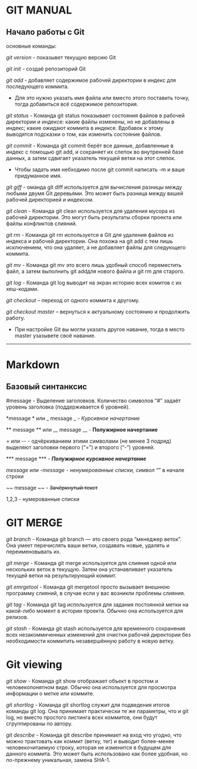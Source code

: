 # **GIT MANUAL**
## Начало работы с Git
основные команды:

*git version* - показывет текущую версию Git

*git init* - создаё репозиторий Git

*git add* - добавляет содержимое рабочей директории в индекс для последующего коммита.

* Для это нужно указать имя файла или вместо этого поставить точку, тогда добавиться всё содержимое репозитория.

*git status* - Команда git status показывает состояния файлов в рабочей директории и индексе: какие файлы изменены, но не добавлены в индекс; какие ожидают коммита в индексе. Вдобавок к этому выводятся подсказки о том, как изменить состояние файлов.

*git commit* - Команда git commit берёт все данные, добавленные в индекс с помощью git add, и сохраняет их слепок во внутренней базе данных, а затем сдвигает указатель текущей ветки на этот слепок.

*  Чтобы задать имя небходимо после git commit написать -m и ваше придуманное имя.

*git giff* - оманда git diff используется для вычисления разницы между любыми двумя Git деревьями. Это может быть разница между вашей рабочей директорией и индексом.

*git clean* - Команда git clean используется для удаления мусора из рабочей директории. Это могут быть результаты сборки проекта или файлы конфликтов слияний.

*git rm* - Команда git rm используется в Git для удаления файлов из индекса и рабочей директории. Она похожа на git add с тем лишь исключением, что она удаляет, а не добавляет файлы для следующего коммита.

*git mv* - Команда git mv это всего лишь удобный способ переместить файл, а затем выполнить git addдля нового файла и git rm для старого.

*git log* - Команда git log выводит на экран историю всех комитов с их хеш-кодами.

*git checkout* – переход от одного коммита к другому.

*git checkout master* – вернуться к актуальному состоянию и продолжить работу.

* При настройке Git вы могли указать другое навание, тогда в место master узазывете своё навание.
---

# Markdown
## Базовый синтанксис 
#message - Выделение заголовков. Количество символов “#” задаёт уровень заголовка  (поддерживается 6 уровней).  

*message * или _ message _  - *Курсивное начертание*

** message ** или __ message __ - **Полужирное начертание**

= или -- - одчёркиванием этими символами (не менее 3 подряд) выделяют заголовки  первого (“=”) и второго (“-”) уровней.

*** message *** - ***Полужирное курсивное начертание*** 

*message или -message - ненумерованные списки, символ “*” в начале строки

~~ message ~~ - ~~Зачёркнутый текст~~

1,2,3 - нумерованные списки 

# GIT MERGE

*git branch* - Команда git branch — это своего рода “менеджер веток”. Она умеет перечислять ваши ветки, создавать новые, удалять и переименовывать их.

*git merge* - Команда git merge используется для слияния одной или нескольких веток в текущую. Затем она устанавливает указатель текущей ветки на результирующий коммит.

*git emrgetool* - Команда git mergetool просто вызывает внешнюю программу слияний, в случае если у вас возникли проблемы слияния.

*git tag* - Команда git tag используется для задания постоянной метки на какой-либо момент в истории проекта. Обычно она используется для релизов.

*git stash* - Команда git stash используется для временного сохранения всех незакоммиченных изменений для очистки рабочей директории без необходимости коммитить незавершённую работу в новую ветку.

# Git viewing
*git show* - Команда git show отображает объект в простом и человекопонятном виде. Обычно она используется для просмотра информации о метке или коммите.

*git shortlog* - Команда git shortlog служит для подведения итогов команды git log. Она принимает практически те же параметры, что и git log, но вместо простого листинга всех коммитов, они будут сгруппированы по автору.

*git describe* - Команда git describe принимает на вход что угодно, что можно трактовать как коммит (ветку, тег) и выводит более-менее человекочитаемую строку, которая не изменится в будущем для данного коммита. Это может быть использовано как более удобная, но по-прежнему уникальная, замена SHA-1.